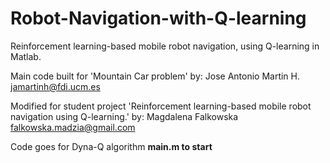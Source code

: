# Robot-Navigation-with-Q-learning 
Reinforcement learning-based mobile robot navigation, using Q-learning in Matlab.

Main code built for 'Mountain Car problem' by:
Jose Antonio Martin H. <jamartinh@fdi.ucm.es>

Modified for student project 'Reinforcement learning-based mobile 
robot navigation using Q-learning.'  by:
Magdalena Falkowska <falkowska.madzia@gmail.com>

Code goes for Dyna-Q algorithm
**main.m to start**
